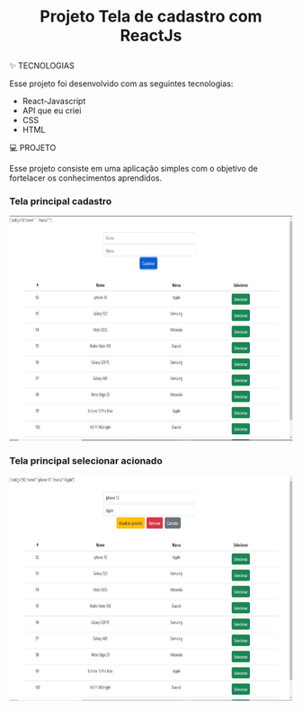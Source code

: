 <h1>
  <p align="center">
  Projeto Tela de cadastro com ReactJs
  </p>
</h1>

✨ TECNOLOGIAS

   Esse projeto foi desenvolvido com as seguintes tecnologias:

- React-Javascript
- API que eu criei
- CSS
- HTML

💻 PROJETO

   Esse projeto consiste em uma aplicação simples com o objetivo de fortelacer os conhecimentos aprendidos.

<h3>Tela principal cadastro </h3>
<p align="center">
  <img width="800" height="400" src="https://github.com/murilopacheco98/register-front/blob/master/src/assets/TelaPrincipal.JPG" alt="Alt">
</p>

<h3>Tela principal selecionar acionado </h3>
<p align="center">
  <img width="800" height="400" src="https://github.com/murilopacheco98/register-front/blob/master/src/assets/TelaPrincipalSelecionar.JPG" alt="Alt">
</p>
